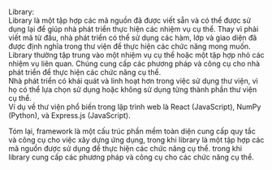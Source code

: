 Library:<br/>
Library là một tập hợp các mã nguồn đã được viết sẵn và có thể được sử dụng lại để giúp nhà phát triển thực hiện các nhiệm vụ cụ thể. Thay vì phải viết mã từ đầu, nhà phát triển có thể sử dụng các hàm, lớp và giao diện đã được định nghĩa trong thư viện để thực hiện các chức năng mong muốn.<br/>
Library thường tập trung vào một nhiệm vụ cụ thể hoặc một tập hợp nhỏ các nhiệm vụ liên quan. Chúng cung cấp các phương pháp và công cụ cho nhà phát triển để thực hiện các chức năng cụ thể.<br/>
Nhà phát triển có khái quát và linh hoạt hơn trong việc sử dụng thư viện, vì họ có thể lựa chọn sử dụng hoặc không sử dụng từng thành phần thư viện cụ thể.<br/>
Ví dụ về thư viện phổ biến trong lập trình web là React (JavaScript), NumPy (Python), và Express.js (JavaScript).<br/>

Tóm lại, framework là một cấu trúc phần mềm toàn diện cung cấp quy tắc và công cụ cho việc xây dựng ứng dụng, trong khi library là một tập hợp các mã nguồn được sử dụng để thực hiện các chức năng cụ thể. trong khi library cung cấp các phương pháp và công cụ cho các chức năng cụ thể.